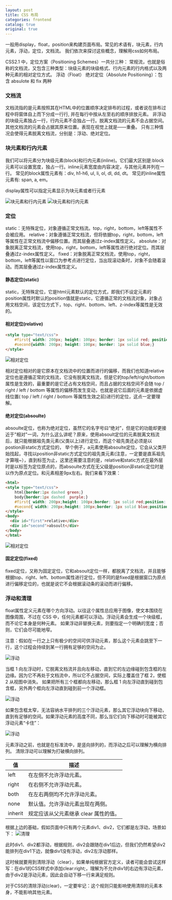 ```yaml
---
layout: post
title: CSS 布局
categories: frontend
catalog: true
original: true
---
```

一般用display，float，position来构建页面布局。常见的术语有，块元素，行内元素，浮动，定位，文档流。
我们依次来探讨这些概念，理解用css如何布局。

CSS2.1 中，定位方案（Positioning Schemes）一共分三种：
常规流，也就是俗称的文档流，又包含三种类型：块级元素的块级格式、行内元素的行内格式以及两种元素的相对定位方式。
浮动（Float）
绝对定位（Absolute Positioning）：包含 absulote 和 fix 两种

### 文档流
文档流指的是元素按照其在HTML中的位置顺序决定排布的过程，或者说在排布过程中将窗体自上而下分成一行行, 并在每行中按从左至右的顺序排放元素。
非浮动的块级元素独占一行，行内元素不会独占一行。脱离文档流的元素不会占据空间。其他文档流的元素会占据其原来位置。表现在视觉上就是——重叠。
只有三种情况会使得元素脱离文档流，分别是：浮动、绝对定位。

### 块元素和行内元素
我们可以将元素分为块级元素(block)和行内元素(inline)。它们最大区别是:block元素可以设置宽度，独占一行。inline元素宽度由内容决定，与其他元素并列在一行。
常见的block属性元素有：div, h1-h6, ul, li, ol, dl, dd, dt。
常见的inline属性元素有: span, a, em。

display属性可以指定元素显示为块元素或者行元素

![块元素和行内元素](/static/images/frontend/css-layout.png)
![块元素和行内元素](/static/images/frontend/css-layout-src.png)

### 定位
static：无特殊定位，对象遵循正常文档流。top，right，bottom，left等属性不会被应用。
relative：对象遵循正常文档流，但将依据top，right，bottom，left等属性在正常文档流中偏移位置。而其层叠通过z-index属性定义。
absolute：对象脱离正常文档流，使用top，right，bottom，left等属性进行绝对定位。而其层叠通过z-index属性定义。
fixed：对象脱离正常文档流，使用top，right，bottom，left等属性以窗口为参考点进行定位，当出现滚动条时，对象不会随着滚动。而其层叠通过z-index属性定义。

#### 静态定位(static) 
static，无特殊定位，它是html元素默认的定位方式，即我们不设定元素的position属性时默认的position值就是static，它遵循正常的文档流对象，对象占用文档空间，该定位方式下，top、right、bottom、left、z-index等属性是无效的。

#### 相对定位(relative)

```html
<style type="text/css">  
    #first{ width: 200px; height: 100px; border: 1px solid red; position: relative; top: 20px; left: 20px;} /*add position*/  
    #second{width: 200px; height: 100px; border: 1px solid blue;}  
</style> 
```
![相对定位](/static/images/frontend/css-layout-relative.png)

相对定位相对的是它原本在文档流中的位置而进行的偏移，而我们也知道relative定位也是遵循正常的文档流，它没有脱离文档流，但是它的top/left/right/bottom属性是生效的，最重要的是它还占有文档空间，而且占据的文档空间不会随 top / right / left / bottom 等属性的偏移而发生变动，也就是说它后面的元素是依据虚线位置( top / left / right / bottom 等属性生效之前)进行的定位，这点一定要理解。

#### 绝对定位(absoulte)
absoulte定位，也称为绝对定位，虽然它的名字号曰“绝对”，但是它的功能却更接近于"相对"一词，为什么这么讲呢？原来，使用absoult定位的元素脱离文档流后，就只能根据祖先类元素(父类以上)进行定位，而这个祖先类还必须是以postion非static方式定位的， 举个例子，a元素使用absoulte定位，它会从父类开始找起，寻找以position非static方式定位的祖先类元素(注意，一定要是直系祖先才算哦~），直到<html>标签为止，这里还需要注意的是，relative和static方式在最外层时是以<body>标签为定位原点的，而absoulte方式在无父级是position非static定位时是以<html>作为原点定位。<html>和<body>元素相差9px左右。我们来看下效果：

```html
<html>  
<style type="text/css">  
    html{border:1px dashed green;}  
    body{border:1px dashed  purple;}  
    #first{ width: 200px;height: 100px;border: 1px solid red;position: relative;}  
    #second{ width: 200px;height: 100px;border: 1px solid blue;position: absolute;top :0;left : 0;}  
</style>  
<body>  
  <div id="first">relative</div>  
  <div id="second">absoult</div>  
</body>  
</html> 
```
![相对定位](/static/images/frontend/css-layout-absolute.png)

#### 固定定位(fixed)
fixed定位，又称为固定定位，它和absoult定位一样，都脱离了文档流，并且能够根据top、right、left、bottom属性进行定位，但不同的是fixed是根据窗口为原点进行偏移定位的，也就是说它不会根据滚动条的滚动而进行偏移。

### 浮动和清理
float属性定义元素在哪个方向浮动。以往这个属性总应用于图像，使文本围绕在图像周围，不过在 CSS 中，任何元素都可以浮动。浮动元素会生成一个块级框，而不论它本身是何种元素。
如果浮动非替换元素，则要指定一个明确的宽度；否则，它们会尽可能地窄。

注意：假如在一行之上只有极少的空间可供浮动元素，那么这个元素会跳至下一行，这个过程会持续到某一行拥有足够的空间为止。

![浮动](/static/images/frontend/css-layout-float.png)

当框 1 向左浮动时，它脱离文档流并且向左移动，直到它的左边缘碰到包含框的左边缘。因为它不再处于文档流中，所以它不占据空间，实际上覆盖住了框 2，使框 2 从视图中消失。
如果把所有三个框都向左移动，那么框 1 向左浮动直到碰到包含框，另外两个框向左浮动直到碰到前一个浮动框。

![浮动](/static/images/frontend/css-layout-float2.png)

如果包含框太窄，无法容纳水平排列的三个浮动元素，那么其它浮动块向下移动，直到有足够的空间。如果浮动元素的高度不同，那么当它们向下移动时可能被其它浮动元素“卡住”：

![浮动](/static/images/frontend/css-layout-float3.png)

元素浮动之前，也就是在标准流中，是竖向排列的，而浮动之后可以理解为横向排列。
清除浮动可以理解为打破横向排列。

|值|描述|
|-------|------|
|left|在左侧不允许浮动元素。|
|right|在右侧不允许浮动元素。|
|both|在左右两侧均不允许浮动元素。|
|none|默认值。允许浮动元素出现在两侧。|
|inherit|规定应该从父元素继承 clear 属性的值。|

根据上边的基础，假如页面中只有两个元素div1、div2，它们都是左浮动，场景如下：
![清理](/static/images/frontend/css-layout-clear.png)

此时div1、div2都浮动，根据规则，div2会跟随在div1后边，但我们仍然希望div2能排列在div1下边，就像div1没有浮动，div2左浮动那样。

这时候就要用到清除浮动（clear），如果单纯根据官方定义，读者可能会尝试这样写：在div1的CSS样式中添加clear:right;，理解为不允许div1的右边有浮动元素，由于div2是浮动元素，因此会自动下移一行来满足规则。

对于CSS的清除浮动(clear)，一定要牢记：这个规则只能影响使用清除的元素本身，不能影响其他元素。